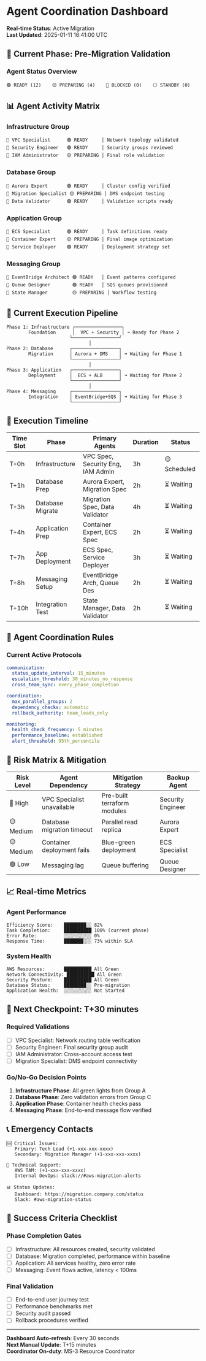 # Agent Coordination Dashboard

**Real-time Status**: Active Migration  
**Last Updated**: 2025-01-11 16:41:00 UTC

## 🎯 Current Phase: Pre-Migration Validation

### Agent Status Overview

```
🟢 READY (12)    🟡 PREPARING (4)    🔴 BLOCKED (0)    ⚪ STANDBY (0)
```

## 📊 Agent Activity Matrix

### Infrastructure Group
```
👤 VPC Specialist      🟢 READY     │ Network topology validated
👤 Security Engineer   🟢 READY     │ Security groups reviewed  
👤 IAM Administrator   🟡 PREPARING │ Final role validation
```

### Database Group  
```
👤 Aurora Expert       🟢 READY     │ Cluster config verified
👤 Migration Specialist 🟡 PREPARING │ DMS endpoint testing
👤 Data Validator      🟢 READY     │ Validation scripts ready
```

### Application Group
```
👤 ECS Specialist      🟢 READY     │ Task definitions ready
👤 Container Expert    🟡 PREPARING │ Final image optimization
👤 Service Deployer    🟢 READY     │ Deployment strategy set
```

### Messaging Group
```
👤 EventBridge Architect 🟢 READY   │ Event patterns configured
👤 Queue Designer        🟢 READY   │ SQS queues provisioned
👤 State Manager         🟡 PREPARING │ Workflow testing
```

## 🔄 Current Execution Pipeline

```
Phase 1: Infrastructure ┌─────────────────┐
        Foundation      │  VPC + Security │ ➜ Ready for Phase 2
                       └─────────────────┘
                              │
Phase 2: Database      ┌─────────────────┐
        Migration      │ Aurora + DMS    │ ➜ Waiting for Phase 1
                       └─────────────────┘
                              │
Phase 3: Application   ┌─────────────────┐
        Deployment     │  ECS + ALB      │ ➜ Waiting for Phase 2
                       └─────────────────┘
                              │
Phase 4: Messaging     ┌─────────────────┐
        Integration    │ EventBridge+SQS │ ➜ Waiting for Phase 3
                       └─────────────────┘
```

## 📅 Execution Timeline

| Time Slot | Phase | Primary Agents | Duration | Status |
|-----------|-------|----------------|----------|--------|
| T+0h | Infrastructure | VPC Spec, Security Eng, IAM Admin | 3h | 🟡 Scheduled |
| T+1h | Database Prep | Aurora Expert, Migration Spec | 2h | ⏳ Waiting |
| T+3h | Database Migrate | Migration Spec, Data Validator | 4h | ⏳ Waiting |
| T+4h | Application Prep | Container Expert, ECS Spec | 2h | ⏳ Waiting |
| T+7h | App Deployment | ECS Spec, Service Deployer | 3h | ⏳ Waiting |
| T+8h | Messaging Setup | EventBridge Arch, Queue Des | 2h | ⏳ Waiting |
| T+10h | Integration Test | State Manager, Data Validator | 2h | ⏳ Waiting |

## 🎪 Agent Coordination Rules

### Current Active Protocols

```yaml
communication:
  status_update_interval: 15_minutes
  escalation_threshold: 30_minutes_no_response
  cross_team_sync: every_phase_completion

coordination:
  max_parallel_groups: 2
  dependency_checks: automatic
  rollback_authority: team_leads_only

monitoring:
  health_check_frequency: 5_minutes
  performance_baseline: established
  alert_threshold: 95th_percentile
```

## 🚨 Risk Matrix & Mitigation

| Risk Level | Agent Dependency | Mitigation Strategy | Backup Agent |
|------------|------------------|-------------------|--------------|
| 🔴 High | VPC Specialist unavailable | Pre-built terraform modules | Security Engineer |
| 🟡 Medium | Database migration timeout | Parallel read replica | Aurora Expert |
| 🟡 Medium | Container deployment fails | Blue-green deployment | ECS Specialist |
| 🟢 Low | Messaging lag | Queue buffering | Queue Designer |

## 📈 Real-time Metrics

### Agent Performance
```
Efficiency Score:    ████████░░ 82%
Task Completion:     ██████████ 100% (current phase)
Error Rate:          ░░░░░░░░░░ 0%
Response Time:       ███████░░░ 73% within SLA
```

### System Health
```
AWS Resources:       ██████████ All Green
Network Connectivity: ██████████ All Green  
Security Posture:    ██████████ All Green
Database Status:     ████████░░ Pre-migration
Application Health:  ░░░░░░░░░░ Not Started
```

## 🎯 Next Checkpoint: T+30 minutes

### Required Validations
- [ ] VPC Specialist: Network routing table verification
- [ ] Security Engineer: Final security group audit
- [ ] IAM Administrator: Cross-account access test
- [ ] Migration Specialist: DMS endpoint connectivity

### Go/No-Go Decision Points
1. **Infrastructure Phase**: All green lights from Group A
2. **Database Phase**: Zero validation errors from Group C
3. **Application Phase**: Container health checks pass
4. **Messaging Phase**: End-to-end message flow verified

## 📞 Emergency Contacts

```
🆘 Critical Issues:
   Primary: Tech Lead (+1-xxx-xxx-xxxx)
   Secondary: Migration Manager (+1-xxx-xxx-xxxx)

🔧 Technical Support:
   AWS TAM: (+1-xxx-xxx-xxxx)
   Internal DevOps: slack://#aws-migration-alerts
   
📊 Status Updates:
   Dashboard: https://migration.company.com/status
   Slack: #aws-migration-status
```

## 🏁 Success Criteria Checklist

### Phase Completion Gates
- [ ] Infrastructure: All resources created, security validated
- [ ] Database: Migration completed, performance within baseline
- [ ] Application: All services healthy, zero error rate
- [ ] Messaging: Event flows active, latency < 100ms

### Final Validation
- [ ] End-to-end user journey test
- [ ] Performance benchmarks met
- [ ] Security audit passed
- [ ] Rollback procedures verified

---

**Dashboard Auto-refresh**: Every 30 seconds  
**Next Manual Update**: T+15 minutes  
**Coordinator On-duty**: MS-3 Resource Coordinator